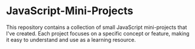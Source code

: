 # JavaScript-Mini-Projects
This repository contains a collection of small JavaScript mini-projects that I've created. Each project focuses on a specific concept or feature, making it easy to understand and use as a learning resource.
